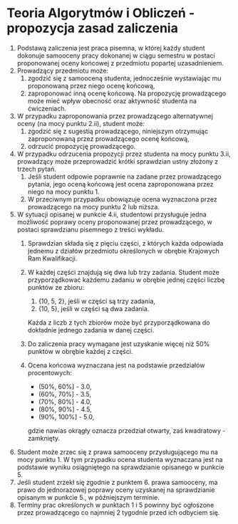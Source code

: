 # Teoria Algorytmów i Obliczeń - propozycja zasad zaliczenia

1. Podstawą zaliczenia jest praca pisemna, w której każdy student dokonuje samooceny pracy dokonanej w ciągu semestru w postaci proponowanej oceny końcowej z przedmiotu popartej uzasadnieniem.
2. Prowadzący przedmiotu może:
    1. zgodzić się z samooceną studenta, jednocześnie wystawiając mu proponowaną przez niego ocenę końcową,
    2. zaproponować inną ocenę końcową. Na propozycję prowadzącego może mieć wpływ obecność oraz aktywność studenta na ćwiczeniach.
3. W przypadku zaproponowania przez prowadzącego alternatywnej oceny (na mocy punktu 2.ii), student może:
    1. zgodzić się z sugestią prowadzącego, niniejszym otrzymując zaproponowaną przez prowadzącego ocenę końcową,
    2. odrzucić propozycję prowadzącego.
4. W przypadku odrzucenia propozycji przez studenta na mocy punktu 3.ii, prowadzący może przeprowadzić krótki sprawdzian ustny złożony z trzech pytań.
    1. Jeśli student odpowie poprawnie na zadane przez prowadzącego pytania, jego oceną końcową jest ocena zaproponowana przez niego na mocy punktu 1.
    2. W przeciwnym przypadku obowiązuje ocena wyznaczona przez prowadzącego na mocy punktu 2 lub niższa.
5. W sytuacji opisanej w punkcie 4.ii, studentowi przysługuje jedna możliwość poprawy oceny proponowanej przez prowadzącego, w postaci sprawdzianu pisemnego z treści wykładu.
    1. Sprawdzian składa się z pięciu części, z których każda odpowiada jednemu z działów przedmiotu określonych w obrębie Krajowych Ram Kwalifikacji.
    2. W każdej części znajdują się dwa lub trzy zadania. Student może przyporządkować każdemu zadaniu w obrębie jednej części liczbę punktów ze zbioru:
        1. {10, 5, 2}, jeśli w części są trzy zadania,
        2. {10, 5}, jeśli w części są dwa zadania.

        Każda z liczb z tych zbiorów może być przyporządkowana do dokładnie jednego zadania w danej części.
    3. Do zaliczenia pracy wymagane jest uzyskanie więcej niż 50% punktów w obrębie każdej z części.
    4. Ocena końcowa wyznaczana jest na podstawie przedziałów procentowych:
        * (50%, 60%] - 3.0,
        * (60%, 70%] - 3.5,
        * (70%, 80%] - 4.0,
        * (80%, 90%] - 4.5,
        * (90%, 100%] - 5.0,

        gdzie nawias okrągły oznacza przedział otwarty, zaś kwadratowy - zamknięty.
6. Student może zrzec się z prawa samooceny przysługującego mu na mocy punktu 1. W tym przypadku ocena studenta wyznaczana jest na podstawie wyniku osiągniętego na sprawdzianie opisanego w punkcie 5.
7. Jeśli student zrzekł się zgodnie z punktem 6. prawa samooceny, ma prawo do jednorazowej poprawy oceny uzyskanej na sprawdzianie opisanym w punkcie 5., w późniejszym terminie.
8. Terminy prac określonych w punktach 1 i 5 powinny być ogłoszone przez prowadzącego co najmniej 2 tygodnie przed ich odbyciem się.
